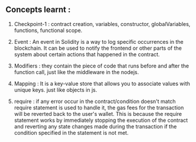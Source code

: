 ## Concepts learnt : 

1. Checkpoint-1 : contract creation, variables, constructor, globalVariables, functions, functional scope.

2. Event : An event in Solidity is a way to log specific occurrences in the blockchain. It can be used to notify the frontend or other parts of the system about certain actions that happened in the contract.

3. Modifiers : they contain the piece of code that runs before and after the function call, just like the middleware in the nodejs.

4. Mapping :  It is a key-value store that allows you to associate values with unique keys. just like objects in js.

5. require : if any error occur in the contract/condition doesn't match require statement is used to handle it, the gas fees for the transaction will be reverted back to the user's wallet. This is because the require statement works by immediately stopping the execution of the contract and reverting any state changes made during the transaction 
if the condition specified in the statement is not met.



